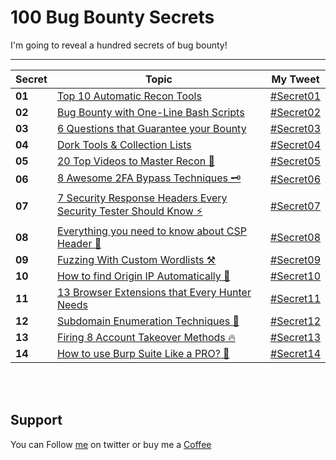 # 100 Bug Bounty Secrets

I'm going to reveal a hundred secrets of bug bounty!

-------
Secret | Topic | My Tweet
------- | ------- | -------
**01** | [Top 10 Automatic Recon Tools](secrets/secret01.md) | [#Secret01](https://twitter.com/MeAsHacker_HNA/status/1501457590638845953)
**02** | [Bug Bounty with One-Line Bash Scripts](secrets/secret02.md) | [#Secret02](https://twitter.com/MeAsHacker_HNA/status/1504009812417331203)
**03** | [6 Questions that Guarantee your Bounty](secrets/secret03.md) | [#Secret03](https://twitter.com/MeAsHacker_HNA/status/1526073303026343937)
**04** | [Dork Tools & Collection Lists](secrets/secret04.md) | [#Secret04](https://twitter.com/MeAsHacker_HNA/status/1526799766914580482)
**05** | [20 Top Videos to Master Recon 👑](secrets/secret05.md) | [#Secret05](https://twitter.com/MeAsHacker_HNA/status/1528680753449603075)
**06** | [8 Awesome 2FA Bypass Techniques 🗝️](secrets/secret06.md) | [#Secret06](https://twitter.com/MeAsHacker_HNA/status/1533789947425062914)
**07** | [7 Security Response Headers Every Security Tester Should Know ⚡️](secrets/secret07.md) | [#Secret07](https://twitter.com/MeAsHacker_HNA/status/1539151506363912193)
**08** | [Everything you need to know about CSP Header 🔬](secrets/secret08.md) | [#Secret08](https://twitter.com/MeAsHacker_HNA/status/1542136846720929792)
**09** | [Fuzzing With Custom Wordlists ⚒️](secrets/secret09.md) | [#Secret09](https://twitter.com/MeAsHacker_HNA/status/1561592256745832449)
**10** | [How to find Origin IP Automatically 🔭](secrets/secret10.md) | [#Secret10](https://twitter.com/MeAsHacker_HNA/status/1564148263455965184)
**11** | [13 Browser Extensions that Every Hunter Needs](secrets/secret11.md) | [#Secret11](https://twitter.com/MeAsHacker_HNA/status/1569558995530141696)
**12** | [Subdomain Enumeration Techniques 🔮](secrets/secret12.md) | [#Secret12](https://twitter.com/MeAsHacker_HNA/status/1635170395224702976)
**13** | [Firing 8 Account Takeover Methods 🔥](secrets/secret13.md) | [#Secret13](https://twitter.com/MeAsHacker_HNA/status/1660658896778698753)
**14** | [How to use Burp Suite Like a PRO? 🚬](secrets/secret14.md) | [#Secret14](https://twitter.com/MeAsHacker_HNA/status/1663801196342304768)




</br>&nbsp;

## Support
You can Follow [me](https://twitter.com/MeAsHacker_HNA) on twitter or buy me a [Coffee](https://buymeacoffee.com/NafisiAslH)
